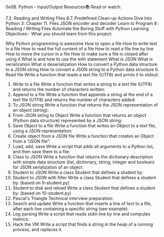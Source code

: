 0x0B. Python - Input/Output
Resources📚
Read or watch:

7.2. Reading and Writing Files
8.7. Predefined Clean-up Actions
Dive Into Python 3: Chapter 11. Files
JSON encoder and decoder
Learn to Program 8 : Reading / Writing Files
Automate the Boring Stuff with Python
Learning Objectives💡
What you should learn from this project:

Why Python programming is awesome
How to open a file
How to write text in a file
How to read the full content of a file
How to read a file line by line
How to move the cursor in a file
How to make sure a file is closed after using it
What is and how to use the with statement
What is JSON
What is serialization
What is deserialization
How to convert a Python data structure to a JSON string
How to convert a JSON string to a Python data structure
0. Read file
Write a function that reads a text file (UTF8) and prints it to stdout:
1. Write to a file
Write a function that writes a string to a text file (UTF8) and returns the number of characters written:
2. Append to a file
Write a function that appends a string at the end of a text file (UTF8) and returns the number of characters added:
3. To JSON string
Write a function that returns the JSON representation of an object (string):
4. From JSON string to Object
Write a function that returns an object (Python data structure) represented by a JSON string:
5. Save Object to a file
Write a function that writes an Object to a text file, using a JSON representation:
6. Create object from a JSON file
Write a function that creates an Object from a “JSON file”:
7. Load, add, save
Write a script that adds all arguments to a Python list, and then save them to a file:
8. Class to JSON
Write a function that returns the dictionary description with simple data structure (list, dictionary, string, integer and boolean) for JSON serialization of an object:
9. Student to JSON
Write a class Student that defines a student by:
10. Student to JSON with filter
Write a class Student that defines a student by: (based on 9-student.py)
11. Student to disk and reload
Write a class Student that defines a student by: (based on 10-student.py)
12. Pascal's Triangle
Technical interview preparation:
13. Search and update
Write a function that inserts a line of text to a file, after each line containing a specific string (see example):
14. Log parsing
Write a script that reads stdin line by line and computes metrics:
15. Hack the VM
Write a script that finds a string in the heap of a running process, and replaces it.
